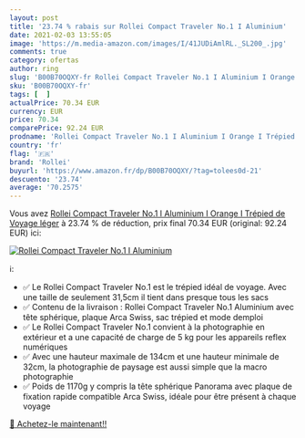 ```yaml
---
layout: post
title: '23.74 % rabais sur Rollei Compact Traveler No.1 I Aluminium'
date: 2021-02-03 13:55:05
image: 'https://m.media-amazon.com/images/I/41JUDiAmlRL._SL200_.jpg'
comments: true
category: ofertas
author: ring
slug: 'B00B70OQXY-fr Rollei Compact Traveler No.1 I Aluminium I Orange I...'
sku: 'B00B70OQXY-fr'
tags: [  ]
actualPrice: 70.34 EUR
currency: EUR
price: 70.34
comparePrice: 92.24 EUR
prodname: 'Rollei Compact Traveler No.1 I Aluminium I Orange I Trépied de Voyage léger'
country: 'fr'
flag: '🇫🇷'
brand: 'Rollei'
buyurl: 'https://www.amazon.fr/dp/B00B70OQXY/?tag=tolees0d-21'
descuento: '23.74'
average: '70.2575'
---
```


Vous avez [Rollei Compact Traveler No.1 I Aluminium I Orange I Trépied de Voyage léger](https://www.amazon.fr/dp/B00B70OQXY/?tag=tolees0d-21)  à  23.74 % de réduction, prix final  70.34 EUR (original: 92.24 EUR) ici:

[![Rollei Compact Traveler No.1 I Aluminium](https://m.media-amazon.com/images/I/41JUDiAmlRL._SL200_.jpg)](https://www.amazon.fr/dp/B00B70OQXY/?tag=tolees0d-21)

ℹ️:

- ✅ Le Rollei Compact Traveler No.1 est le trépied idéal de voyage. Avec une taille de seulement 31,5cm il tient dans presque tous les sacs
- ✅ Contenu de la livraison : Rollei Compact Traveler No.1 Aluminium avec tête sphérique, plaque Arca Swiss, sac trépied et mode demploi
- ✅ Le Rollei Compact Traveler No.1 convient à la photographie en extérieur et a une capacité de charge de 5 kg pour les appareils reflex numériques
- ✅ Avec une hauteur maximale de 134cm et une hauteur minimale de 32cm, la photographie de paysage est aussi simple que la macro photographie
- ✅ Poids de 1170g y compris la tête sphérique Panorama avec plaque de fixation rapide compatible Arca Swiss, idéale pour être présent à chaque voyage

[🛒 Achetez-le maintenant!!](https://www.amazon.fr/dp/B00B70OQXY/?tag=tolees0d-21)
